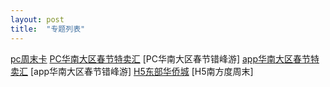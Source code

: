 ```yaml
---
layout: post
title:  "专题列表"
---
```


[pc周末卡](http://www.ly.com/zhuanti/fivestar-pc-zizhuyou)
[PC华南大区春节特卖汇](http://www.ly.com/zhuanti/huanan-chunjietemai-zizhuyou)
[PC华南大区春节错峰游]
[app华南大区春节特卖汇](http://www.ly.com/zhuanti/hncj-app)
[app华南大区春节错峰游]
[H5东部华侨城](http://www.ly.com/zhuanti/dbhqc-zizhuyou)
[H5南方度周末]
